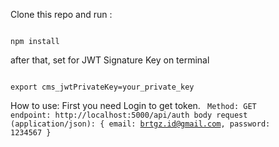 Clone this repo and run :

<code>
npm install
</code>

after that, set for JWT Signature Key on terminal

<code>
export cms_jwtPrivateKey=your_private_key
</code>

How to use:
First you need Login to get token.
<code>
Method: GET
endpoint: http://localhost:5000/api/auth
body request (application/json):
{
email: brtgz.id@gmail.com,
password: 1234567
}
</code>
